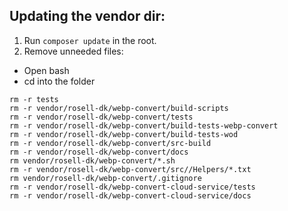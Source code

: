 ## Updating the vendor dir:

1. Run `composer update` in the root.
2. Remove unneeded files:

- Open bash
- cd into the folder

```
rm -r tests
rm -r vendor/rosell-dk/webp-convert/build-scripts
rm -r vendor/rosell-dk/webp-convert/tests
rm -r vendor/rosell-dk/webp-convert/build-tests-webp-convert
rm -r vendor/rosell-dk/webp-convert/build-tests-wod
rm -r vendor/rosell-dk/webp-convert/src-build
rm -r vendor/rosell-dk/webp-convert/docs
rm vendor/rosell-dk/webp-convert/*.sh
rm -r vendor/rosell-dk/webp-convert/src//Helpers/*.txt
rm vendor/rosell-dk/webp-convert/.gitignore
rm -r vendor/rosell-dk/webp-convert-cloud-service/tests
rm -r vendor/rosell-dk/webp-convert-cloud-service/docs
```
